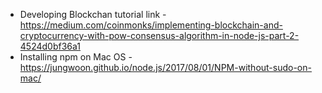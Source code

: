 - Developing Blockchan tutorial link - https://medium.com/coinmonks/implementing-blockchain-and-cryptocurrency-with-pow-consensus-algorithm-in-node-js-part-2-4524d0bf36a1
- Installing npm on Mac OS - https://jungwoon.github.io/node.js/2017/08/01/NPM-without-sudo-on-mac/
